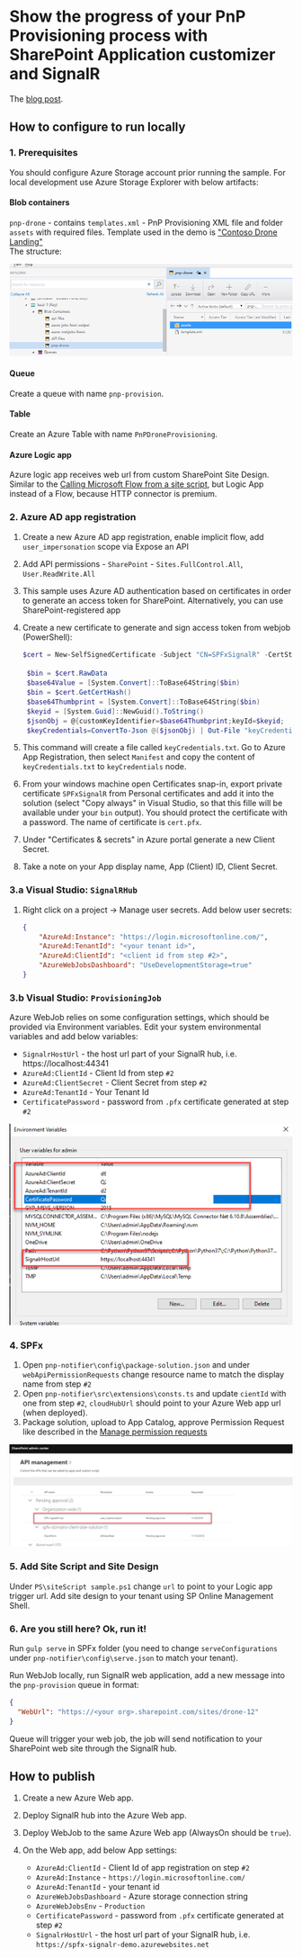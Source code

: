 # Show the progress of your PnP Provisioning process with SharePoint Application customizer and SignalR

The [blog post](https://spblog.net/post/2019/11/19/show-the-progress-of-your-pnp-provisioning-process-with-sharepoint-application-customizer-and-signalr).

## How to configure to run locally

### 1. Prerequisites

You should configure Azure Storage account prior running the sample. For local development use Azure Storage Explorer with below artifacts:

#### Blob containers

`pnp-drone` - contains `templates.xml` - PnP Provisioning XML file and folder `assets` with required files. Template used in the demo is ["Contoso Drone Landing"](https://github.com/SharePoint/sp-dev-provisioning-templates/blob/master/tenant/ContosoDroneLanding/README.md)  
The structure:  

![image](img/storage-1.png)

#### Queue

Create a queue with name `pnp-provision`.

#### Table

Create an Azure Table with name `PnPDroneProvisioning`.

#### Azure Logic app

Azure logic app receives web url from custom SharePoint Site Design. Similar to the [Calling Microsoft Flow from a site script](https://docs.microsoft.com/en-us/sharepoint/dev/declarative-customization/site-design-trigger-flow-tutorial), but Logic App instead of a Flow, because HTTP connector is premium.

### 2. Azure AD app registration

1. Create a new Azure AD app registration, enable implicit flow, add `user_impersonation` scope via Expose an API
2. Add API permissions - `SharePoint` - `Sites.FullControl.All`, `User.ReadWrite.All`
3. This sample uses Azure AD authentication based on certificates in order to generate an access token for SharePoint. Alternatively, you can use SharePoint-registered app
4. Create a new certificate to generate and sign access token from webjob (PowerShell):

   ```powershell
   $cert = New-SelfSignedCertificate -Subject "CN=SPFxSignalR" -CertStoreLocation "Cert:\CurrentUser\My"  -KeyExportPolicy Exportable -KeySpec Signature -NotAfter (Get-Date).AddYears(3)

    $bin = $cert.RawData
    $base64Value = [System.Convert]::ToBase64String($bin)
    $bin = $cert.GetCertHash()
    $base64Thumbprint = [System.Convert]::ToBase64String($bin)
    $keyid = [System.Guid]::NewGuid().ToString()
    $jsonObj = @{customKeyIdentifier=$base64Thumbprint;keyId=$keyid;    type="AsymmetricX509Cert";usage="Verify";value=$base64Value}
    $keyCredentials=ConvertTo-Json @($jsonObj) | Out-File "keyCredentials.txt"

   ```

5. This command will create a file called `keyCredentials.txt`. Go to Azure App Registration, then select `Manifest` and copy the content of `keyCredentials.txt` to `keyCredentials` node.
6. From your windows machine open Certificates snap-in, export private certificate `SPFxSignalR` from Personal certificates and add it into the solution (select "Copy always" in Visual Studio, so that this fille will be available under your `bin` output). You should protect the certificate with a password. The name of certificate is `cert.pfx`.
7. Under "Certificates & secrets" in Azure portal generate a new Client Secret.
8. Take a note on your App display name, App (Client) ID, Client Secret.

### 3.a Visual Studio: `SignalRHub`

1. Right click on a project -> Manage user secrets. Add below user secrets:

    ``` json
    {
        "AzureAd:Instance": "https://login.microsoftonline.com/",
        "AzureAd:TenantId": "<your tenant id>",
        "AzureAd:ClientId": "<client id from step #2>",
        "AzureWebJobsDashboard": "UseDevelopmentStorage=true"
    }
    ```

### 3.b Visual Studio: `ProvisioningJob`

Azure WebJob relies on some configuration settings, which should be provided via Environment variables. Edit your system environmental variables and add below variables:

- `SignalrHostUrl` - the host url part of your SignalR hub, i.e. https://localhost:44341
- `AzureAd:ClientId` - Client Id from step `#2`
- `AzureAd:ClientSecret` - Client Secret from step `#2`
- `AzureAd:TenantId` - Your Tenant Id
- `CertificatePassword` - password from `.pfx` certificate generated at step `#2`

![img](/img/env.png)

### 4. SPFx

1. Open `pnp-notifier\config\package-solution.json` and under `webApiPermissionRequests` change resource name to match the display name from step `#2`
2. Open `pnp-notifier\src\extensions\consts.ts` and update `cientId` with one from step `#2`, `cloudHubUrl` should point to your Azure Web app url (when deployed).
3. Package solution, upload to App Catalog, approve Permission Request like described in the [Manage permission requests](https://docs.microsoft.com/en-us/sharepoint/dev/spfx/use-aadhttpclient#manage-permission-requests)

![img](img/api.png)

### 5. Add Site Script and Site Design

Under `PS\siteScript sample.ps1` change `url` to point to your Logic app trigger url. Add site design to your tenant using SP Online Management Shell.

### 6. Are you still here? Ok, run it!

Run `gulp serve` in SPFx folder (you need to change `serveConfigurations` under `pnp-notifier\config\serve.json` to match your tenant).

Run WebJob locally, run SignalR web application, add a new message into the `pnp-provision` queue in format:

```json
{
  "WebUrl": "https://<your org>.sharepoint.com/sites/drone-12"
}
```

Queue will trigger your web job, the job will send notification to your SharePoint web site through the SignalR hub.

## How to publish

1. Create a new Azure Web app.
2. Deploy SignalR hub into the Azure Web app.
3. Deploy WebJob to the same Azure Web app (AlwaysOn should be `true`).
4. On the Web app, add below App settings:

   - `AzureAd:ClientId` - Client Id of app registration on step `#2`
   - `AzureAd:Instance` - `https://login.microsoftonline.com/`
   - `AzureAd:TenantId` - your tenant id
   - `AzureWebJobsDashboard` - Azure storage connection string
   - `AzureWebJobsEnv` - `Production`
   - `CertificatePassword` - password from `.pfx` certificate generated at step `#2`
   - `SignalrHostUrl` - the host url part of your SignalR hub, i.e. `https://spfx-signalr-demo.azurewebsites.net`
